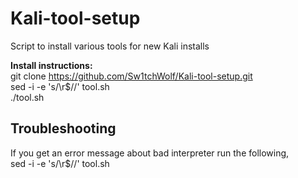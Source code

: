 # Kali-tool-setup
Script to install various tools for new Kali installs

<b>Install instructions:</b><br>
git clone https://github.com/Sw1tchWolf/Kali-tool-setup.git<br>
sed -i -e 's/\r$//' tool.sh <br>
./tool.sh

<h2> Troubleshooting </h2>
If you get an error message about bad interpreter run the following, <br> sed -i -e 's/\r$//' tool.sh
